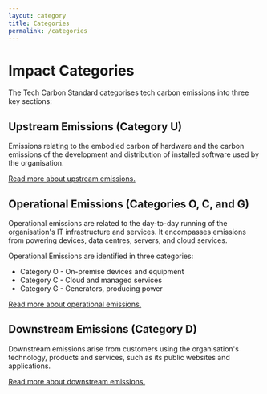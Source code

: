 ```yaml
---
layout: category
title: Categories
permalink: /categories
---
```


# Impact Categories

The Tech Carbon Standard categorises tech carbon emissions into three key sections:

## Upstream Emissions (Category U)
Emissions relating to the embodied carbon of hardware and the carbon emissions of the development and distribution of installed software used by the organisation.

[Read more about upstream emissions.](/categories/upstream)

## Operational Emissions (Categories O, C, and G)
Operational emissions are related to the day-to-day running of the organisation's IT infrastructure and services. It encompasses emissions from powering devices, data centres, servers, and cloud services.

Operational Emissions are identified in three categories:
- Category O - On-premise devices and equipment
- Category C - Cloud and managed services
- Category G - Generators, producing power

[Read more about operational emissions.](/categories/operational)

## Downstream Emissions (Category D)
Downstream emissions arise from customers using the organisation's technology, products and services, such as its public websites and applications.

[Read more about downstream emissions.](/categories/downstream)